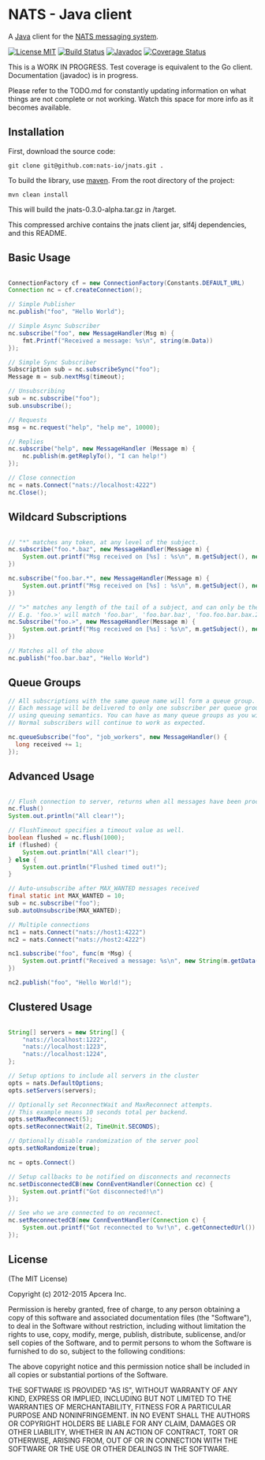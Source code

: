 # NATS - Java client
A [Java](http://www.java.com) client for the [NATS messaging system](https://nats.io).

[![License MIT](https://img.shields.io/npm/l/express.svg)](http://opensource.org/licenses/MIT)
[![Build Status](https://travis-ci.org/nats-io/jnats.svg?branch=master)](http://travis-ci.org/nats-io/jnats)
[![Javadoc](http://javadoc-badge.appspot.com/com.github.nats-io/jnats.svg?label=javadoc)](http://javadoc-badge.appspot.com/com.github.nats-io/jnats)
[![Coverage Status](https://coveralls.io/repos/nats-io/jnats/badge.svg?branch=master&service=github)](https://coveralls.io/github/nats-io/jnats?branch=master)

This is a WORK IN PROGRESS. 
Test coverage is equivalent to the Go client.
Documentation (javadoc) is in progress. 

Please refer to the TODO.md for constantly updating information on what things are not complete or not working.
Watch this space for more info as it becomes available.

## Installation

First, download the source code:
```
git clone git@github.com:nats-io/jnats.git .
```

To build the library, use [maven](https://maven.apache.org/). From the root directory of the project:

```
mvn clean install
```

This will build the jnats-0.3.0-alpha.tar.gz in /target.

This compressed archive contains the jnats client jar, slf4j dependencies, and this README.

## Basic Usage

```java

ConnectionFactory cf = new ConnectionFactory(Constants.DEFAULT_URL)
Connection nc = cf.createConnection();

// Simple Publisher
nc.publish("foo", "Hello World");

// Simple Async Subscriber
nc.subscribe("foo", new MessageHandler(Msg m) {
    fmt.Printf("Received a message: %s\n", string(m.Data))
});

// Simple Sync Subscriber
Subscription sub = nc.subscribeSync("foo");
Message m = sub.nextMsg(timeout);

// Unsubscribing
sub = nc.subscribe("foo");
sub.unsubscribe();

// Requests
msg = nc.request("help", "help me", 10000);

// Replies
nc.subscribe("help", new MessageHandler (Message m) {
    nc.publish(m.getReplyTo(), "I can help!")
});

// Close connection
nc = nats.Connect("nats://localhost:4222")
nc.Close();
```

## Wildcard Subscriptions

```java

// "*" matches any token, at any level of the subject.
nc.subscribe("foo.*.baz", new MessageHandler(Message m) {
    System.out.printf("Msg received on [%s] : %s\n", m.getSubject(), new String(m.getData()));
})

nc.subscribe("foo.bar.*", new MessageHandler(Message m) {
    System.out.printf("Msg received on [%s] : %s\n", m.getSubject(), new String(m.getData()));
})

// ">" matches any length of the tail of a subject, and can only be the last token
// E.g. 'foo.>' will match 'foo.bar', 'foo.bar.baz', 'foo.foo.bar.bax.22'
nc.Subscribe("foo.>", new MessageHandler(Message m) {
    System.out.printf("Msg received on [%s] : %s\n", m.getSubject(), new String(m.getData()));
})

// Matches all of the above
nc.publish("foo.bar.baz", "Hello World")

```

## Queue Groups

```java
// All subscriptions with the same queue name will form a queue group.
// Each message will be delivered to only one subscriber per queue group,
// using queuing semantics. You can have as many queue groups as you wish.
// Normal subscribers will continue to work as expected.

nc.queueSubscribe("foo", "job_workers", new MessageHandler() {
  long received += 1;
});

```

## Advanced Usage

```java

// Flush connection to server, returns when all messages have been processed.
nc.flush()
System.out.println("All clear!");

// FlushTimeout specifies a timeout value as well.
boolean flushed = nc.flush(1000);
if (flushed) {
    System.out.println("All clear!");
} else {
    System.out.println("Flushed timed out!");
}

// Auto-unsubscribe after MAX_WANTED messages received
final static int MAX_WANTED = 10;
sub = nc.subscribe("foo");
sub.autoUnsubscribe(MAX_WANTED);

// Multiple connections
nc1 = nats.Connect("nats://host1:4222")
nc2 = nats.Connect("nats://host2:4222")

nc1.subscribe("foo", func(m *Msg) {
    System.out.printf("Received a message: %s\n", new String(m.getData()));
})

nc2.publish("foo", "Hello World!");

```

## Clustered Usage

```java

String[] servers = new String[] {
	"nats://localhost:1222",
	"nats://localhost:1223",
	"nats://localhost:1224",
};

// Setup options to include all servers in the cluster
opts = nats.DefaultOptions;
opts.setServers(servers);

// Optionally set ReconnectWait and MaxReconnect attempts.
// This example means 10 seconds total per backend.
opts.setMaxReconnect(5);
opts.setReconnectWait(2, TimeUnit.SECONDS);

// Optionally disable randomization of the server pool
opts.setNoRandomize(true);

nc = opts.Connect()

// Setup callbacks to be notified on disconnects and reconnects
nc.setDisconnectedCB(new ConnEventHandler(Connection cc) {
    System.out.printf("Got disconnected!\n")
});

// See who we are connected to on reconnect.
nc.setReconnectedCB(new ConnEventHandler(Connection c) {
    System.out.printf("Got reconnected to %v!\n", c.getConnectedUrl())
});

```


## License

(The MIT License)

Copyright (c) 2012-2015 Apcera Inc.

Permission is hereby granted, free of charge, to any person obtaining a copy
of this software and associated documentation files (the "Software"), to
deal in the Software without restriction, including without limitation the
rights to use, copy, modify, merge, publish, distribute, sublicense, and/or
sell copies of the Software, and to permit persons to whom the Software is
furnished to do so, subject to the following conditions:

The above copyright notice and this permission notice shall be included in
all copies or substantial portions of the Software.

THE SOFTWARE IS PROVIDED "AS IS", WITHOUT WARRANTY OF ANY KIND, EXPRESS OR
IMPLIED, INCLUDING BUT NOT LIMITED TO THE WARRANTIES OF MERCHANTABILITY,
FITNESS FOR A PARTICULAR PURPOSE AND NONINFRINGEMENT. IN NO EVENT SHALL THE
AUTHORS OR COPYRIGHT HOLDERS BE LIABLE FOR ANY CLAIM, DAMAGES OR OTHER
LIABILITY, WHETHER IN AN ACTION OF CONTRACT, TORT OR OTHERWISE, ARISING
FROM, OUT OF OR IN CONNECTION WITH THE SOFTWARE OR THE USE OR OTHER DEALINGS
IN THE SOFTWARE.

